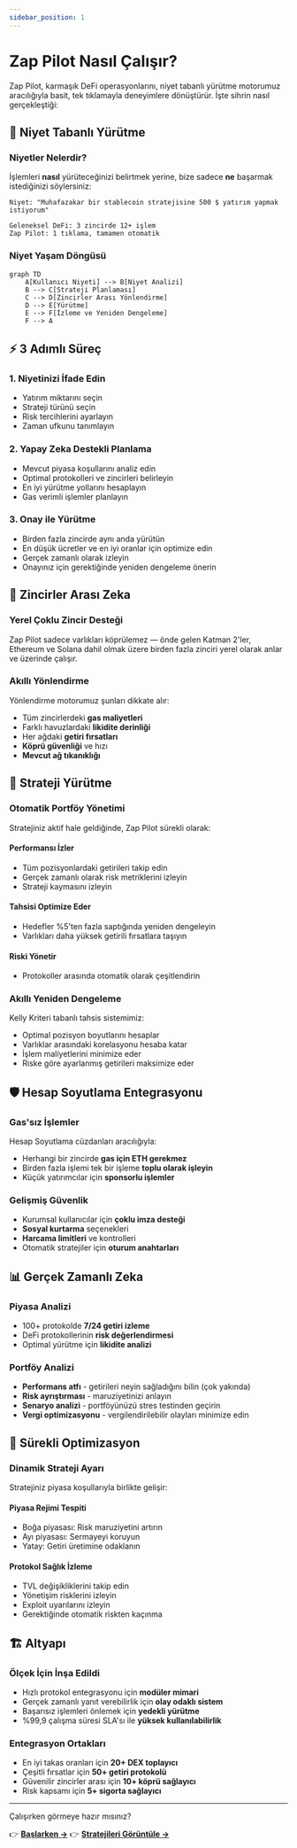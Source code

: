 ```yaml
---
sidebar_position: 1
---
```


# Zap Pilot Nasıl Çalışır?

Zap Pilot, karmaşık DeFi operasyonlarını, niyet tabanlı yürütme motorumuz aracılığıyla basit, tek
tıklamayla deneyimlere dönüştürür. İşte sihrin nasıl gerçekleştiği:

## 🧠 Niyet Tabanlı Yürütme

### Niyetler Nelerdir?

İşlemleri **nasıl** yürüteceğinizi belirtmek yerine, bize sadece **ne** başarmak istediğinizi
söylersiniz:

```
Niyet: "Muhafazakar bir stablecoin stratejisine 500 $ yatırım yapmak istiyorum"

Geleneksel DeFi: 3 zincirde 12+ işlem
Zap Pilot: 1 tıklama, tamamen otomatik
```

### Niyet Yaşam Döngüsü

```mermaid
graph TD
    A[Kullanıcı Niyeti] --> B[Niyet Analizi]
    B --> C[Strateji Planlaması]
    C --> D[Zincirler Arası Yönlendirme]
    D --> E[Yürütme]
    E --> F[İzleme ve Yeniden Dengeleme]
    F --> A
```

## ⚡ 3 Adımlı Süreç

### 1. **Niyetinizi İfade Edin**

- Yatırım miktarını seçin
- Strateji türünü seçin
- Risk tercihlerini ayarlayın
- Zaman ufkunu tanımlayın

### 2. **Yapay Zeka Destekli Planlama**

- Mevcut piyasa koşullarını analiz edin
- Optimal protokolleri ve zincirleri belirleyin
- En iyi yürütme yollarını hesaplayın
- Gas verimli işlemler planlayın

### 3. **Onay ile Yürütme**

- Birden fazla zincirde aynı anda yürütün
- En düşük ücretler ve en iyi oranlar için optimize edin
- Gerçek zamanlı olarak izleyin
- Onayınız için gerektiğinde yeniden dengeleme önerin

## 🔗 Zincirler Arası Zeka

### Yerel Çoklu Zincir Desteği

Zap Pilot sadece varlıkları köprülemez — önde gelen Katman 2'ler, Ethereum ve Solana dahil olmak
üzere birden fazla zinciri yerel olarak anlar ve üzerinde çalışır.

### Akıllı Yönlendirme

Yönlendirme motorumuz şunları dikkate alır:

- Tüm zincirlerdeki **gas maliyetleri**
- Farklı havuzlardaki **likidite derinliği**
- Her ağdaki **getiri fırsatları**
- **Köprü güvenliği** ve hızı
- **Mevcut ağ tıkanıklığı**

## 🎯 Strateji Yürütme

### Otomatik Portföy Yönetimi

Stratejiniz aktif hale geldiğinde, Zap Pilot sürekli olarak:

#### **Performansı İzler**

- Tüm pozisyonlardaki getirileri takip edin
- Gerçek zamanlı olarak risk metriklerini izleyin
- Strateji kaymasını izleyin

#### **Tahsisi Optimize Eder**

- Hedefler %5'ten fazla saptığında yeniden dengeleyin
- Varlıkları daha yüksek getirili fırsatlara taşıyın

#### **Riski Yönetir**

- Protokoller arasında otomatik olarak çeşitlendirin

### Akıllı Yeniden Dengeleme

Kelly Kriteri tabanlı tahsis sistemimiz:

- Optimal pozisyon boyutlarını hesaplar
- Varlıklar arasındaki korelasyonu hesaba katar
- İşlem maliyetlerini minimize eder
- Riske göre ayarlanmış getirileri maksimize eder

## 🛡️ Hesap Soyutlama Entegrasyonu

### Gas'sız İşlemler

Hesap Soyutlama cüzdanları aracılığıyla:

- Herhangi bir zincirde **gas için ETH gerekmez**
- Birden fazla işlemi tek bir işleme **toplu olarak işleyin**
- Küçük yatırımcılar için **sponsorlu işlemler**

### Gelişmiş Güvenlik

- Kurumsal kullanıcılar için **çoklu imza desteği**
- **Sosyal kurtarma** seçenekleri
- **Harcama limitleri** ve kontrolleri
- Otomatik stratejiler için **oturum anahtarları**

## 📊 Gerçek Zamanlı Zeka

### Piyasa Analizi

- 100+ protokolde **7/24 getiri izleme**
- DeFi protokollerinin **risk değerlendirmesi**
- Optimal yürütme için **likidite analizi**

### Portföy Analizi

- **Performans atfı** - getirileri neyin sağladığını bilin (çok yakında)
- **Risk ayrıştırması** - maruziyetinizi anlayın
- **Senaryo analizi** - portföyünüzü stres testinden geçirin
- **Vergi optimizasyonu** - vergilendirilebilir olayları minimize edin

## 🔄 Sürekli Optimizasyon

### Dinamik Strateji Ayarı

Stratejiniz piyasa koşullarıyla birlikte gelişir:

#### **Piyasa Rejimi Tespiti**

- Boğa piyasası: Risk maruziyetini artırın
- Ayı piyasası: Sermayeyi koruyun
- Yatay: Getiri üretimine odaklanın

#### **Protokol Sağlık İzleme**

- TVL değişikliklerini takip edin
- Yönetişim risklerini izleyin
- Exploit uyarılarını izleyin
- Gerektiğinde otomatik riskten kaçınma

## 🏗️ Altyapı

### Ölçek İçin İnşa Edildi

- Hızlı protokol entegrasyonu için **modüler mimari**
- Gerçek zamanlı yanıt verebilirlik için **olay odaklı sistem**
- Başarısız işlemleri önlemek için **yedekli yürütme**
- %99,9 çalışma süresi SLA'sı ile **yüksek kullanılabilirlik**

### Entegrasyon Ortakları

- En iyi takas oranları için **20+ DEX toplayıcı**
- Çeşitli fırsatlar için **50+ getiri protokolü**
- Güvenilir zincirler arası için **10+ köprü sağlayıcı**
- Risk kapsamı için **5+ sigorta sağlayıcı**

---

Çalışırken görmeye hazır mısınız?

👉 **[Başlarken →](../getting-started)** 👉 **[Stratejileri Görüntüle →](../strategies)**
